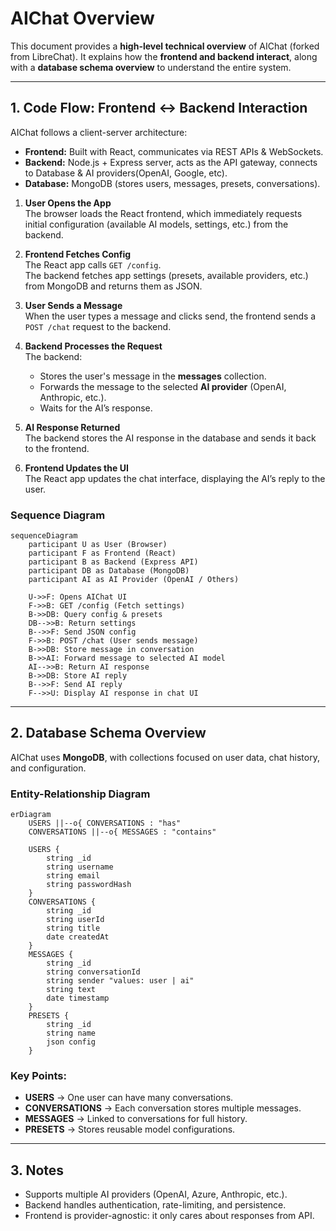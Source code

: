 # AIChat Overview

This document provides a **high-level technical overview** of AIChat (forked from LibreChat). It explains how the **frontend and backend interact**, along with a **database schema overview** to understand the entire system.

---

## 1. Code Flow: Frontend ↔ Backend Interaction

AIChat follows a client-server architecture:

* **Frontend:** Built with React, communicates via REST APIs & WebSockets.
* **Backend:** Node.js + Express server, acts as the API gateway, connects to Database & AI providers(OpenAI, Google, etc).
* **Database:** MongoDB (stores users, messages, presets, conversations).

1. **User Opens the App**  
   The browser loads the React frontend, which immediately requests initial configuration (available AI models, settings, etc.) from the backend.

2. **Frontend Fetches Config**  
   The React app calls `GET /config`.  
   The backend fetches app settings (presets, available providers, etc.) from MongoDB and returns them as JSON.

3. **User Sends a Message**  
   When the user types a message and clicks send, the frontend sends a `POST /chat` request to the backend.

4. **Backend Processes the Request**  
   The backend:
   * Stores the user's message in the **messages** collection.
   * Forwards the message to the selected **AI provider** (OpenAI, Anthropic, etc.).
   * Waits for the AI’s response.

5. **AI Response Returned**  
   The backend stores the AI response in the database and sends it back to the frontend.

6. **Frontend Updates the UI**  
   The React app updates the chat interface, displaying the AI’s reply to the user.

### Sequence Diagram

```mermaid
sequenceDiagram
    participant U as User (Browser)
    participant F as Frontend (React)
    participant B as Backend (Express API)
    participant DB as Database (MongoDB)
    participant AI as AI Provider (OpenAI / Others)

    U->>F: Opens AIChat UI
    F->>B: GET /config (Fetch settings)
    B->>DB: Query config & presets
    DB-->>B: Return settings
    B-->>F: Send JSON config
    F->>B: POST /chat (User sends message)
    B->>DB: Store message in conversation
    B->>AI: Forward message to selected AI model
    AI-->>B: Return AI response
    B->>DB: Store AI reply
    B-->>F: Send AI reply
    F-->>U: Display AI response in chat UI
```

---

## 2. Database Schema Overview

AIChat uses **MongoDB**, with collections focused on user data, chat history, and configuration.

### Entity-Relationship Diagram

```mermaid
erDiagram
    USERS ||--o{ CONVERSATIONS : "has"
    CONVERSATIONS ||--o{ MESSAGES : "contains"

    USERS {
        string _id
        string username
        string email
        string passwordHash
    }
    CONVERSATIONS {
        string _id
        string userId
        string title
        date createdAt
    }
    MESSAGES {
        string _id
        string conversationId
        string sender "values: user | ai"
        string text
        date timestamp
    }
    PRESETS {
        string _id
        string name
        json config
    }
```

### Key Points:

* **USERS** → One user can have many conversations.
* **CONVERSATIONS** → Each conversation stores multiple messages.
* **MESSAGES** → Linked to conversations for full history.
* **PRESETS** → Stores reusable model configurations.

---

## 3. Notes

* Supports multiple AI providers (OpenAI, Azure, Anthropic, etc.).
* Backend handles authentication, rate-limiting, and persistence.
* Frontend is provider-agnostic: it only cares about responses from API.
